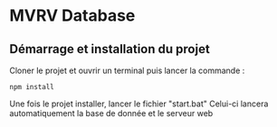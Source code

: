 # MVRV Database

## Démarrage et installation du projet
Cloner le projet et ouvrir un terminal puis lancer la commande :
```
npm install
```

Une fois le projet installer, lancer le fichier "start.bat"
Celui-ci lancera automatiquement la base de donnée et le serveur web
